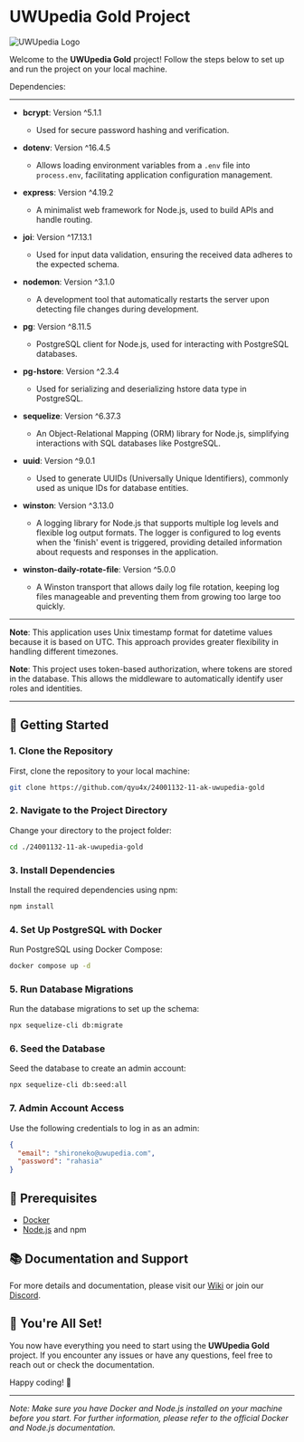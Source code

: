 # UWUpedia Gold Project

![UWUpedia Logo](https://ih1.redbubble.net/image.5285530497.6871/raf,360x360,075,t,fafafa:ca443f4786.jpg)

Welcome to the **UWUpedia Gold** project! Follow the steps below to set up and run the project on your local machine.

Dependencies:

---

- **bcrypt**: Version ^5.1.1
    - Used for secure password hashing and verification.

- **dotenv**: Version ^16.4.5
    - Allows loading environment variables from a `.env` file into `process.env`, facilitating application configuration management.

- **express**: Version ^4.19.2
    - A minimalist web framework for Node.js, used to build APIs and handle routing.

- **joi**: Version ^17.13.1
    - Used for input data validation, ensuring the received data adheres to the expected schema.

- **nodemon**: Version ^3.1.0
    - A development tool that automatically restarts the server upon detecting file changes during development.

- **pg**: Version ^8.11.5
    - PostgreSQL client for Node.js, used for interacting with PostgreSQL databases.

- **pg-hstore**: Version ^2.3.4
    - Used for serializing and deserializing hstore data type in PostgreSQL.

- **sequelize**: Version ^6.37.3
    - An Object-Relational Mapping (ORM) library for Node.js, simplifying interactions with SQL databases like PostgreSQL.

- **uuid**: Version ^9.0.1
    - Used to generate UUIDs (Universally Unique Identifiers), commonly used as unique IDs for database entities.

- **winston**: Version ^3.13.0
    - A logging library for Node.js that supports multiple log levels and flexible log output formats. The logger is configured to log events when the 'finish' event is triggered, providing detailed information about requests and responses in the application.

- **winston-daily-rotate-file**: Version ^5.0.0
    - A Winston transport that allows daily log file rotation, keeping log files manageable and preventing them from growing too large too quickly.

---

**Note**: This application uses Unix timestamp format for datetime values because it is based on UTC. This approach provides greater flexibility in handling different timezones.


**Note**: This project uses token-based authorization, where tokens are stored in the database. This allows the middleware to automatically identify user roles and identities.

---

## 🚀 Getting Started

### 1. Clone the Repository

First, clone the repository to your local machine:

```sh
git clone https://github.com/qyu4x/24001132-11-ak-uwupedia-gold
```

### 2. Navigate to the Project Directory

Change your directory to the project folder:

```sh
cd ./24001132-11-ak-uwupedia-gold
```

### 3. Install Dependencies

Install the required dependencies using npm:

```sh
npm install 
```

### 4. Set Up PostgreSQL with Docker

Run PostgreSQL using Docker Compose:

```sh
docker compose up -d
```

### 5. Run Database Migrations

Run the database migrations to set up the schema:

```sh
npx sequelize-cli db:migrate
```

### 6. Seed the Database

Seed the database to create an admin account:

```sh
npx sequelize-cli db:seed:all 
```

### 7. Admin Account Access

Use the following credentials to log in as an admin:

```json
{
  "email": "shironeko@uwupedia.com",
  "password": "rahasia"
}
```

## 📌 Prerequisites

- [Docker](https://www.docker.com/get-started)
- [Node.js](https://nodejs.org/) and npm

## 📚 Documentation and Support

For more details and documentation, please visit our [Wiki](https://github.com/qyu4x/24001132-11-ak-uwupedia-gold/tree/main/docs/spec) or join our [Discord](https://discord.gg/qirayuki).

## 🎉 You're All Set!

You now have everything you need to start using the **UWUpedia Gold** project. If you encounter any issues or have any questions, feel free to reach out or check the documentation.

Happy coding! 🚀

---

*Note: Make sure you have Docker and Node.js installed on your machine before you start. For further information, please refer to the official Docker and Node.js documentation.*

